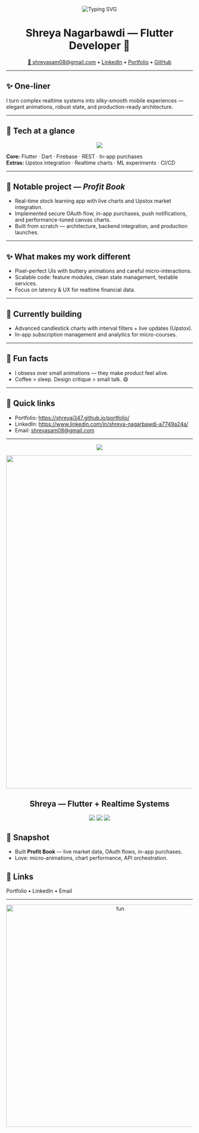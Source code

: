 <!-- README.md -->
<p align="center">
  <img src="https://readme-typing-svg.demolab.com?font=Fira+Code&size=36&pause=1200&center=true&vCenter=true&width=900&lines=Hi%2C+I%27m+Shreya+%E2%9C%A8+%7C+Flutter+Developer;I+build+real-time+apps+with+beautiful+UX" alt="Typing SVG" />
</p>

<h1 align="center">Shreya Nagarbawdi — Flutter Developer 🚀</h1>
<p align="center">
  <a href="mailto:shreyasam08@gmail.com">📧 shreyasam08@gmail.com</a> •
  <a href="https://www.linkedin.com/in/shreya-nagarbawdi-a7749a24a/">LinkedIn</a> •
  <a href="https://shreyai347.github.io/portfolio/">Portfolio</a> •
  <a href="https://github.com/shreyai347">GitHub</a>
</p>

---

## ✨ One-liner
I turn complex realtime systems into silky-smooth mobile experiences — elegant animations, robust state, and production-ready architecture.

---

## 🧰 Tech at a glance
<p align="center">
  <img src="https://skillicons.dev/icons?i=flutter,dart,firebase,upstox,git,github,python,tf" />
</p>

**Core:** Flutter · Dart · Firebase · REST · In-app purchases  
**Extras:** Upstox integration · Realtime charts · ML experiments · CI/CD

---

## 🚀 Notable project — *Profit Book*
- Real-time stock learning app with live charts and Upstox market integration.  
- Implemented secure OAuth flow, in-app purchases, push notifications, and performance-tuned canvas charts.  
- Built from scratch — architecture, backend integration, and production launches.

---

## ✨ What makes my work different
- Pixel-perfect UIs with buttery animations and careful micro-interactions.  
- Scalable code: feature modules, clean state management, testable services.  
- Focus on latency & UX for realtime financial data.

---

## 🔭 Currently building
- Advanced candlestick charts with interval filters + live updates (Upstox).  
- In-app subscription management and analytics for micro-courses.

---

## 💬 Fun facts
- I obsess over small animations — they make product feel alive.  
- Coffee > sleep. Design critique > small talk. 😄

---

## 📌 Quick links
- Portfolio: https://shreyai347.github.io/portfolio/  
- LinkedIn: https://www.linkedin.com/in/shreya-nagarbawdi-a7749a24a/  
- Email: shreyasam08@gmail.com

---

<p align="center">
  <img src="https://capsule-render.vercel.app/api?type=waving&height=100&color=0:39E09B,100:0A0115&section=footer"/>
</p>

<p align="center">
  <img width="900" src="https://readme-typing-svg.demolab.com?font=Fira+Code&size=32&pause=800&center=true&vCenter=true&width=900&lines=Crafting+Realtime+Mobile+UX+%7C+Flutter+%2B+Firebase;I+play+with+charts%2C+animations+%26+APIs" />
</p>

<h2 align="center">Shreya — Flutter + Realtime Systems</h2>

<p align="center">
  <img src="https://img.shields.io/badge/Top%20Language-Dart-0175C2?logo=dart"/>
  <img src="https://img.shields.io/badge/Realtime-Upstox-FDAE2F?logo=data:image/svg+xml;base64,PHN2ZyB4bWxucz0i..."/>
  <img src="https://img.shields.io/badge/Role-Engineer-orange"/>
</p>

## 🎯 Snapshot
- Built **Profit Book** — live market data, OAuth flows, in-app purchases.  
- Love: micro-animations, chart performance, API orchestration.

## 🔗 Links
Portfolio • LinkedIn • Email

---

<p align="center">
  <img src="https://media.giphy.com/media/3o7aD2saalBwwftBIY/giphy.gif" width="600" alt="fun"/>
</p>
